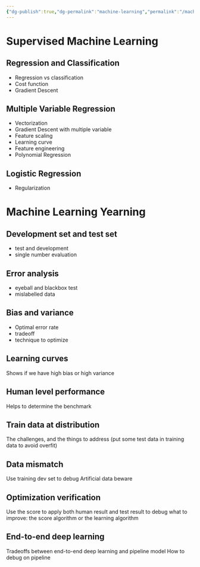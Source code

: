 ```yaml
---
{"dg-publish":true,"dg-permalink":"machine-learning","permalink":"/machine-learning/"}
---
```


# Supervised Machine Learning
## Regression and Classification
* Regression vs classification
* Cost function
* Gradient Descent
## Multiple Variable Regression
* Vectorization
* Gradient Descent with multiple variable
* Feature scaling
* Learning curve
* Feature engineering
* Polynomial Regression
## Logistic Regression
* Regularization
# Machine Learning Yearning
## Development set and test set
* test and development
* single number evaluation
## Error analysis
* eyeball and blackbox test
* mislabelled data
## Bias and variance
* Optimal error rate
* tradeoff
* technique to optimize
## Learning curves
Shows if we have high bias or high variance
## Human level performance
Helps to determine the benchmark
## Train data at distribution
The challenges, and the things to address (put some test data in training data to avoid overfit)
## Data mismatch
Use training dev set to debug
Artificial data beware
## Optimization verification
Use the score to apply both human result and test result to debug what to improve: the score algorithm or the learning algorithm
## End-to-end deep learning
Tradeoffs between end-to-end deep learning and pipeline model
How to debug on pipeline
